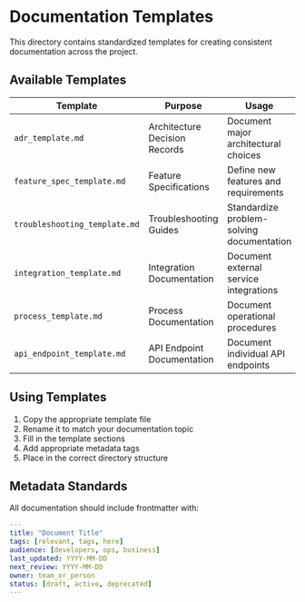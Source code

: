 # Documentation Templates

This directory contains standardized templates for creating consistent documentation across the project.

## Available Templates

| Template | Purpose | Usage |
|----------|---------|--------|
| `adr_template.md` | Architecture Decision Records | Document major architectural choices |
| `feature_spec_template.md` | Feature Specifications | Define new features and requirements |
| `troubleshooting_template.md` | Troubleshooting Guides | Standardize problem-solving documentation |
| `integration_template.md` | Integration Documentation | Document external service integrations |
| `process_template.md` | Process Documentation | Document operational procedures |
| `api_endpoint_template.md` | API Endpoint Documentation | Document individual API endpoints |

## Using Templates

1. Copy the appropriate template file
2. Rename it to match your documentation topic
3. Fill in the template sections
4. Add appropriate metadata tags
5. Place in the correct directory structure

## Metadata Standards

All documentation should include frontmatter with:
```yaml
---
title: "Document Title"
tags: [relevant, tags, here]
audience: [developers, ops, business]
last_updated: YYYY-MM-DD
next_review: YYYY-MM-DD
owner: team_or_person
status: [draft, active, deprecated]
---
```